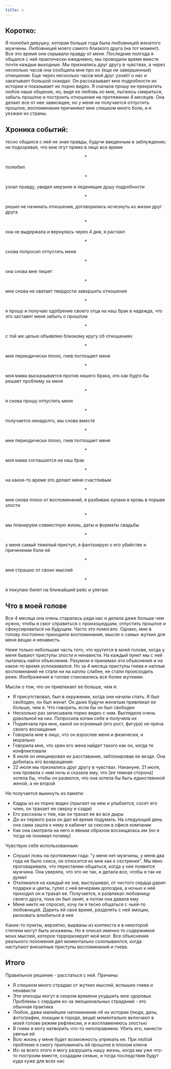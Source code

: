 ```yaml
---
title: x
---
```


## Коротко:  
Я полюбил девушку, которая больше года была любовницей женатого мужчины. Любовницей моего самого близкого друга (на тот момент). 
Все это время они скрывали правду от меня. Последние полгода я общался с ней практически ежедневно, мы проводили время вместе почти каждые выходные. Мы признались друг другу в чувствах, а через несколько часов она сообщила мне про их (еще не завершенные) отношения. 
Еще через несколько часов мой друг узнаёт о нас и закатывает большой скандал. Он рассказывает мне подробности их истории и показывает их порно видео. 
Я сначала прошу ее прекратить любое наше общение, но, видя ее любовь ко мне, пытаюсь смириться, забыть прошлое и построить отношения на протяжении 4 месяцев. Она делает все от нее зависящее, но у меня не получается отпустить прошлое, воспоминания причиняют мне слишком много боли, и я уезжаю из страны.

## Хроника событий:  
тесно общался с ней не зная правды, будучи введенным в заблуждение; не подозревая, что мне лгут прямо в лицо все время
<p style="text-align: center;">*</p>
полюбил
<p style="text-align: center;">*</p>
узнал правду, увидел мерзкие и леденящие душу подробности
<p style="text-align: center;">*</p>
решил не начинать отношения, договорились исчезнуть из жизни друг друга
<p style="text-align: center;">*</p>
она не выдержала и вернулась через 4 дня, я растаял
<p style="text-align: center;">*</p>
снова попросил отпустить меня
<p style="text-align: center;">*</p>
она снова мне пишет
<p style="text-align: center;">*</p>
мне снова не хватает твердости завершить отношения
<p style="text-align: center;">*</p>
я прошу и получаю одобрение своего отца на наш брак в надежде, что это заставит меня забыть о прошлом
<p style="text-align: center;">*</p>
с той же целью объявляю близкому кругу об отношениях
<p style="text-align: center;">*</p>
мне периодически плохо, гнев поглощает меня
<p style="text-align: center;">*</p>
моя мама высказывается против нашего брака, это как будто бы решает проблему за меня
<p style="text-align: center;">*</p>
я снова прошу отпустить меня
<p style="text-align: center;">*</p>
получается ненадолго, мы снова вместе
<p style="text-align: center;">*</p>
мне периодически плохо, гнев поглощает меня
<p style="text-align: center;">*</p>
моя мама соглашается на наш брак
<p style="text-align: center;">*</p>
на какое-то время это делает меня счастливым
<p style="text-align: center;">*</p>
мне снова плохо от воспоминаний, я разбиваю кулаки в кровь в порыве злости
<p style="text-align: center;">*</p>
мы планируем совместную жизнь, даты и форматы свадьбы
<p style="text-align: center;">*</p>
у меня самый тяжелый приступ, я фантазирую о его убийстве и причинении боли ей
<p style="text-align: center;">*</p>
мне страшно от своих мыслей
<p style="text-align: center;">*</p>
я покупаю билет на ближайший рейс и улетаю

## Что в моей голове
Все 4 месяца она очень старалась ради нас и делала даже больше чем нужно, чтобы я смог справиться с произошедшим, отпустить прошлое и сфокусироваться на будущем. Часто это помогало. Однако, мне в голову постоянно приходили воспоминания, мысли о самых жутких для меня вещах и ненависть.  

Ниже только небольшая часть того, что крутится в моей голове, когда у меня бывают приступы злости и ненависти. На каждый пункт мы с ней пытались найти объяснения. Разумом я принимал эти объяснения и на какое-то время успокаивался. Но за 4 месяца приступы гнева и наплыв воспоминаний не стали ни на каплю слабее, не стали происходить реже. Изображения в голове становились все более жуткими.

Мысли о том, что он привлекает ее больше, чем я:
- Я присутствовал, был в окружении, когда они начали спать. Я был свободен, он был женат. Он даже будучи женатым привлекал ее больше, чем я. Что говорить, если бы он был свободен
- Несколько раз записывала порно видео с ним. Выглядела очень довольной на них. Попросила копии себе и получила их
- Подмечала при мне, какой он огромный (его рост, фигура) не пряча своего восхищения
- Говорила мне в лицо, что он взрослее меня и физически, и морально
- Говорила мне, что хрен его жена найдет такого как он, когда те конфликтовали
- 8 июля он инициировал их расставание, заблокировав ее везде. Она добилась его возвращения
- 22 июля мы признались друг другу в чувствах. Накануне, 21 июля, она провела с ним ночь и сказала ему, что [ее темная сторона] хотела бы, чтобы он развелся, что она хотела бы быть единственной женой, а не второй


Не получается выкинуть из памяти:
- Кадры из их порно видео (прыгает на нем и улыбается, сосет его член, он трахает ее сверху и сзади)
- Его рассказы о том, как он трахал ее во все дыры
- До их первого раза он дал ей время подумать. На следующий день она сама зашла к нему в кабинет за сексом в офисе компании
- Как она смотрела на него и явным образом восхищалась им (но я тогда не понимал почему)


Чувствую себя использованным:
- Слушал ложь на протяжении года: "у меня нет мужчины, у меня два года не было секса, он относится ко мне как к сестренке".
  Мы явно проговаривали, что перестанем общаться, когда у нее появится мужчина. Она уверяла, что это не так, и делала все, чтобы я так не думал
- Откликался на каждый ее зов, выслушивал, от чистого сердца дарил подарки и цветы, гулял с ней вечерами допоздна, а ночью к ней приходил он и трахал ее. Получается, я развлекал любовницу своего друга, пока он был занят, а потом она давала ему
- Меня никто не спросил, хочу ли я тесно общаться с чьей-то любовницей. Дарить ей свое время, разделять с ней эмоции, рисковать влюбиться в нее

Какие-то пункты, вероятно, вырваны из контекста и в некоторой степени могут быть искажены. Но я описал именно то содержимое моих мыслей, которое терроризирует мой мозг. Все объяснения реального положения дел моментально схлопываются, когда наступают внезапные приступы воспоминаний и гнева.

## Итого
Правильное решение - расстаться с ней. Причины:
- Я слишком много страдаю от жутких мыслей, вспышек гнева и ненависти
- Эти эпизоды могут в скором времени ухудшить мое здоровье. Проблемы с сердцем из-за эмоциональных страданий - это обычная практика
- Любое, даже малейшее напоминание об их истории (люди, даты, фотографии, локации в городе, вещи) моментально включают в моей голове режим рефлексии, и я воспламеняюсь злостью
- В гневе я могу натворить что-то непоправимое. Убить его, нанести увечья ей
- Всю жизнь у меня будет возможность упрекать ее. При любой проблеме я смогу припоминать ей прошлое в плохом ключе
- Из-за всего этого я могу разрушить нашу жизнь, когда мы уже что-то построим вместе, создадим семью, и тогда последствия будут куда хуже для всех нас
